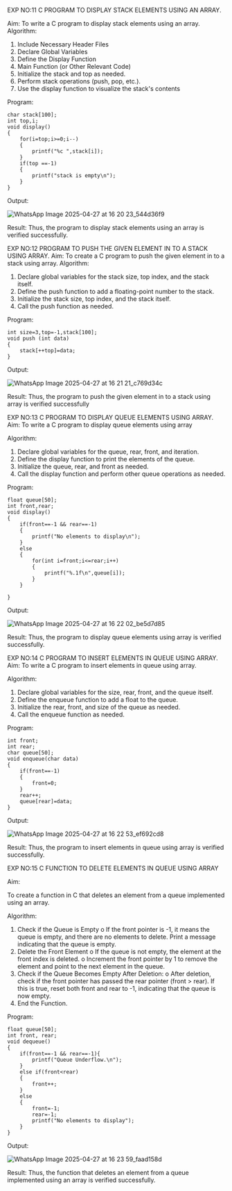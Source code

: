 EXP NO:11 C PROGRAM TO DISPLAY STACK ELEMENTS USING AN ARRAY.

Aim:
To write a C program to display stack elements using an array.
Algorithm:
1.	Include Necessary Header Files
2.	Declare Global Variables
3.	Define the Display Function
4.	Main Function (or Other Relevant Code)
5.	Initialize the stack and top as needed.
6.	Perform stack operations (push, pop, etc.).
7.	Use the display function to visualize the stack's contents
 
Program:
```
char stack[100];
int top,i;
void display()
{
    for(i=top;i>=0;i--)
    {
        printf("%c ",stack[i]);
    }
    if(top ==-1)
    {
        printf("stack is empty\n");
    }
}
```
Output:

![WhatsApp Image 2025-04-27 at 16 20 23_544d36f9](https://github.com/user-attachments/assets/61bc0cc4-50d3-47c8-89ab-65d79bc86798)



Result:
Thus, the program to display stack elements using an array is verified successfully.
 

EXP NO:12  PROGRAM TO PUSH THE GIVEN ELEMENT IN TO A STACK USING ARRAY.
Aim:
To create a C program to push the given element in to a stack using array.
Algorithm:
1.	Declare global variables for the stack size, top index, and the stack itself.
2.	Define the push function to add a floating-point number to the stack.
3.	Initialize the stack size, top index, and the stack itself.
4.	Call the push function as needed.
 
Program:
```
int size=3,top=-1,stack[100];
void push (int data)
{
    stack[++top]=data;
}
```
Output:

![WhatsApp Image 2025-04-27 at 16 21 21_c769d34c](https://github.com/user-attachments/assets/b66ce280-4742-4df6-8a58-a4f1131a9918)


Result:
Thus, the program to push the given element in to a stack using array is verified successfully


 
EXP NO:13 C PROGRAM TO DISPLAY QUEUE ELEMENTS USING ARRAY.
Aim:
To write a C program to display queue elements using array

Algorithm:
1.	Declare global variables for the queue, rear, front, and iteration.
2.	Define the display function to print the elements of the queue.
3.	Initialize the queue, rear, and front as needed.
4.	Call the display function and perform other queue operations as needed.
 
Program:
```
float queue[50];
int front,rear;
void display()
{
    if(front==-1 && rear==-1)
    {
        printf("No elements to display\n");
    }
    else
    {
        for(int i=front;i<=rear;i++)
        {
            printf("%.1f\n",queue[i]);
        }
    }
    
}
```
Output:

![WhatsApp Image 2025-04-27 at 16 22 02_be5d7d85](https://github.com/user-attachments/assets/34198460-7d90-43b7-a90a-651a48648e6b)


Result:
Thus, the program to display queue elements using array is verified successfully.


 
EXP NO:14 C PROGRAM TO INSERT ELEMENTS IN QUEUE USING ARRAY.
Aim:
To write a C program to insert elements in queue using array.

Algorithm:
1.	Declare global variables for the size, rear, front, and the queue itself.
2.	Define the enqueue function to add a float to the queue.
3.	Initialize the rear, front, and size of the queue as needed.
4.	Call the enqueue function as needed.

Program:
```
int front;
int rear;
char queue[50];
void enqueue(char data)
{
    if(front==-1)
    {
        front=0;
    }
    rear++;
    queue[rear]=data;
}
```
Output:

![WhatsApp Image 2025-04-27 at 16 22 53_ef692cd8](https://github.com/user-attachments/assets/e38868c0-1a9b-4e55-a038-c88f087de1c3)


Result:
Thus, the program to insert elements in queue using array is verified successfully.



 
EXP NO:15 C FUNCTION TO DELETE ELEMENTS IN QUEUE USING ARRAY



Aim:

To create a function in C that deletes an element from a queue implemented using an array.

Algorithm:

1.	Check if the Queue is Empty
o	If the front pointer is -1, it means the queue is empty, and there are no elements to delete. Print a message indicating that the queue is empty.
2.	Delete the Front Element
o	If the queue is not empty, the element at the front index is deleted.
o	Increment the front pointer by 1 to remove the element and point to the next element in the queue.
3.	Check if the Queue Becomes Empty After Deletion:
o	After deletion, check if the front pointer has passed the rear pointer (front > rear). If this is true, reset both front and rear to -1, indicating that the queue is now empty.
4.	End the Function.



Program:
```
float queue[50];
int front, rear;
void dequeue()
{
    if(front==-1 && rear==-1){
        printf("Queue Underflow.\n");
    }
    else if(front<rear)
    {
        front++;
    }
    else
    {
        front=-1;
        rear=-1;
        printf("No elements to display");
    }
}
```
Output:

![WhatsApp Image 2025-04-27 at 16 23 59_faad158d](https://github.com/user-attachments/assets/64cf7561-1bcd-4ffd-a48b-908566cc15c4)

Result:
Thus, the function that deletes an element from a queue implemented using an array is verified successfully.
